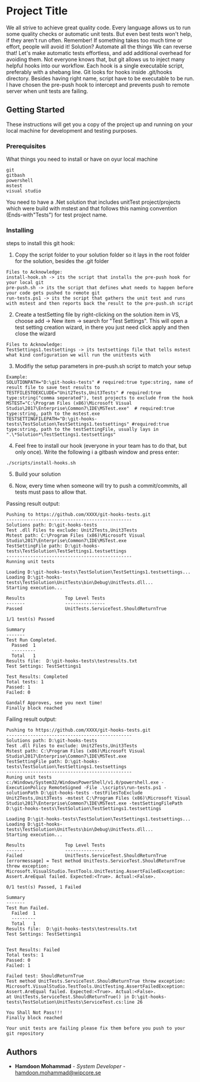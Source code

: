 # Project Title

We all strive to achieve great quality code. Every language allows us to run some quality checks or automatic unit tests. But even best tests won't help, if they aren't run often.
Remember! If something takes too much time or effort, people will avoid it!
Solution?
Automate all the things
We can reverse that! Let's make automatic tests effortless, and add additional overhead for avoiding them.
Not everyone knows that, but git allows us to inject many helpful hooks into our workflow.
Each hook is a single executable script, preferably with a shebang line. Git looks for hooks inside .git/hooks directory. Besides having right name, script have to be executable to be run.
I have chosen the pre-push hook to intercept and prevents push to remote server when unit tests are failing.

## Getting Started

These instructions will get you a copy of the project up and running on your local machine for development and testing purposes.


### Prerequisites

What things you need to install or have on oyur local machine 

```
git
gitbash
powershell
mstest
visual studio
```
You need to have a .Net solution that includes unitTest project/projects which were build with mstest and that follows this naming convention (Ends-with"Tests") for test project name.
### Installing

steps to install this git hook:

1. Copy the script folder to your solution folder so it lays in the root folder for the solution, besides the .git folder
```
Files to Acknowledge:
install-hook.sh -> its the script that installs the pre-push hook for your local git
pre-push.sh -> its the script that defines what needs to happen before your code gets pushed to remote git
run-tests.ps1 -> its the script that gathers the unit test and runs with mstest and then reports back the result to the pre-push.sh script 
```

2. Create a testSetting file by right-clicking on the solution item in VS, choose add -> New item -> search for  "Test Settings".
This will open a test setting creation wizard, in there you just need click apply and then close the wizard
```
Files to Acknowledge:
TestSettings1.testsettings -> its testsettings file that tells mstest what kind configuration we will run the unittests with
```

3. Modifiy the setup parameters in pre-push.sh script to match your setup
```
Example:
SOLUTIONPATH="D:\git-hooks-tests" # required:true type:string, name of result file to save test results to
TESTFILESTOEXCLUDE="Unit2Tests,Unit3Tests" # required:true type:string("comma seperated"), test projects to exclude from the hook
MSTEST="C:\Program Files (x86)\Microsoft Visual Studio\2017\Enterprise\Common7\IDE\MSTest.exe"  # required:true type:string, path to the mstest.exe
TESTSETTINGFILEPATH="D:\git-hooks-tests\TestSolution\TestSettings1.testsettings" #required:true type:string, path to the testSettingFile, usually lays in ".\*Solution*\TestSettings1.testsettings"  
```

4. Feel free to install our hook (everyone in your team has to do that, but only once). Write the following i a gitbash window and press enter:
```
./scripts/install-hooks.sh  
```

5. Build your solution

6. Now, every time when someone will try to push a commit/commits, all tests must pass to allow that.

Passing result output:
```
Pushing to https://github.com/XXXX/git-hooks-tests.git
-----------------------------------------------
Solutions path: D:\git-hooks-tests
Test .dll Files to exclude: Unit2Tests,Unit3Tests
Mstest path: C:\Program Files (x86)\Microsoft Visual Studio\2017\Enterprise\Common7\IDE\MSTest.exe
TestSettingFile path: D:\git-hooks-tests\TestSolution\TestSettings1.testsettings
-----------------------------------------------
Running unit tests

Loading D:\git-hooks-tests\TestSolution\TestSettings1.testsettings...
Loading D:\git-hooks-tests\TestSolution\UnitTests\bin\Debug\UnitTests.dll...
Starting execution...

Results               Top Level Tests
-------               ---------------
Passed                UnitTests.ServiceTest.ShouldReturnTrue

1/1 test(s) Passed

Summary
-------
Test Run Completed.
  Passed  1
  ---------
  Total   1
Results file:  D:\git-hooks-tests\testresults.txt
Test Settings: TestSettings1

Test Results: Completed
Total tests: 1
Passed: 1
Failed: 0

Gandalf Approves, see you next time!
Finally block reached  
```

Failing result output:
```
Pushing to https://github.com/XXXX/git-hooks-tests.git
-----------------------------------------------
Solutions path: D:\git-hooks-tests
Test .dll Files to exclude: Unit2Tests,Unit3Tests
Mstest path: C:\Program Files (x86)\Microsoft Visual Studio\2017\Enterprise\Common7\IDE\MSTest.exe
TestSettingFile path: D:\git-hooks-tests\TestSolution\TestSettings1.testsettings
-----------------------------------------------
Runing unit tests
c:/Windows/System32/WindowsPowerShell/v1.0/powershell.exe -ExecutionPolicy RemoteSigned -File .\scripts\run-tests.ps1 -solutionPath D:\git-hooks-tests -testFilesToExclude Unit2Tests,Unit3Tests -mstest C:\Program Files (x86)\Microsoft Visual Studio\2017\Enterprise\Common7\IDE\MSTest.exe -testSettingFilePath D:\git-hooks-tests\TestSolution\TestSettings1.testsettings

Loading D:\git-hooks-tests\TestSolution\TestSettings1.testsettings...
Loading D:\git-hooks-tests\TestSolution\UnitTests\bin\Debug\UnitTests.dll...
Starting execution...

Results               Top Level Tests
-------               ---------------
Failed                UnitTests.ServiceTest.ShouldReturnTrue
[errormessage] = Test method UnitTests.ServiceTest.ShouldReturnTrue threw exception: 
Microsoft.VisualStudio.TestTools.UnitTesting.AssertFailedException: Assert.AreEqual failed. Expected:<True>. Actual:<False>. 

0/1 test(s) Passed, 1 Failed

Summary
-------
Test Run Failed.
  Failed  1
  ---------
  Total   1
Results file:  D:\git-hooks-tests\testresults.txt
Test Settings: TestSettings1


Test Results: Failed
Total tests: 1
Passed: 0
Failed: 1

Failed test: ShouldReturnTrue
Test method UnitTests.ServiceTest.ShouldReturnTrue threw exception: 
Microsoft.VisualStudio.TestTools.UnitTesting.AssertFailedException: Assert.AreEqual failed. Expected:<True>. Actual:<False>. 
at UnitTests.ServiceTest.ShouldReturnTrue() in D:\git-hooks-tests\TestSolution\UnitTests\ServiceTest.cs:line 26

You Shall Not Pass!!!
Finally block reached

Your unit tests are failing please fix them before you push to your git repository
```

## Authors

* **Hamdoon Mohammad** - *System Developer* - hamdoon.mohammad@wipcore.se
